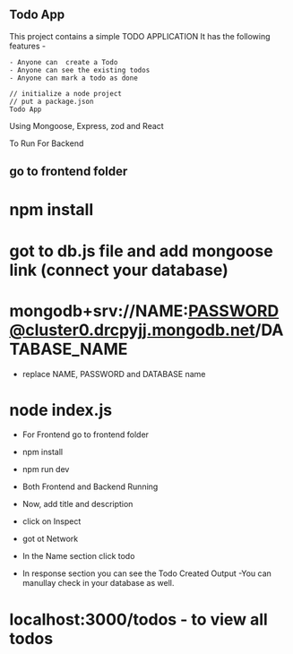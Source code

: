 ## Todo App
  
  This project  contains a simple TODO APPLICATION
  It has the following features -

    - Anyone can  create a Todo 
    - Anyone can see the existing todos
    - Anyone can mark a todo as done 

    // initialize a node project
    // put a package.json
    Todo App
Using Mongoose, Express, zod and React

To Run
For Backend

## go to frontend folder

 # npm install

# got to db.js file and add mongoose link (connect your database)

# mongodb+srv://NAME:PASSWORD@cluster0.drcpyjj.mongodb.net/DATABASE_NAME

- replace NAME, PASSWORD and DATABASE name

# node index.js

 - For Frontend go to frontend folder

- npm install
- npm run dev
- Both Frontend and Backend Running

- Now, add title and description
- click on Inspect
- got ot Network
- In the Name section click todo
- In response section you can see the Todo Created Output
-You can manullay check in your database as well.
# localhost:3000/todos - to view all todos